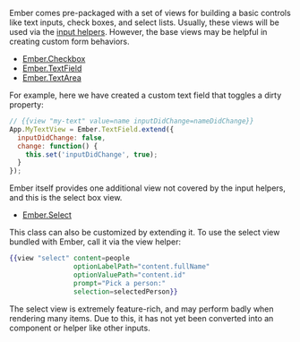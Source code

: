 Ember comes pre-packaged with a set of views for building a basic controls like text inputs, check boxes, and select lists. Usually, these views will be used via the [input helpers](/guides/templates/input-helpers/). However, the base views may be helpful in creating custom form behaviors.

* [Ember.Checkbox](/api/classes/Ember.Checkbox.html)
* [Ember.TextField](/api/classes/Ember.TextField.html)
* [Ember.TextArea](/api/classes/Ember.TextArea.html)

For example, here we have created a custom text field that toggles a dirty property:

```javascript
// {{view "my-text" value=name inputDidChange=nameDidChange}}
App.MyTextView = Ember.TextField.extend({
  inputDidChange: false,
  change: function() {
    this.set('inputDidChange', true);
  }
});
```

Ember itself provides one additional view not covered by the input helpers, and this is the select box view.

* [Ember.Select](/api/classes/Ember.Select.html)

This class can also be customized by extending it. To use the select view bundled with Ember, call it via the view helper:

```handlebars
{{view "select" content=people
                optionLabelPath="content.fullName"
                optionValuePath="content.id"
                prompt="Pick a person:"
                selection=selectedPerson}}
```

The select view is extremely feature-rich, and may perform badly when rendering many items. Due to this, it has not yet been converted into an component or helper like other inputs.
